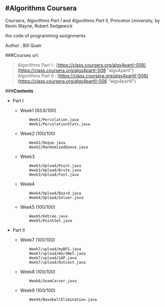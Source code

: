 #Algorithms Coursera
----

Coursera, *Algorithms Part I* and *Algorithms Part II*, Princeton University, by Kevin Wayne, Robert Sedgewick<br>

the code of programming assignments

Author : Bill Quan

###Courses url:  
> Algorithms Part I : [https://class.coursera.org/algs4partI-008](https://class.coursera.org/algs4partI-008 "algs4partI") <br>
> Algorithms Part II : [https://class.coursera.org/algs4partII-006](https://class.coursera.org/algs4partII-006 "algs4partII")


###**Contents**
* Part I
  * Week1  (93.6/100)

            Week1/Percolation.java
            Week1/PercolationStats.java

  * Week2  (100/100)

            Week2/Deque.java
            Week2/RandomizedQueue.java

  * Week3  
 
            Week3/Upload/Point.java
            Week3/Upload/Brute.java
            Week3/Upload/Fast.java

  * Week4  

            Week4/Upload/Board.java
            Week4/Upload/Solver.java

  * Week5  (100/100)

            Week5/Kdtree.java
            Week5/PointSet.java

* Part II  
  * Week7  (100/100)

			Week7/upload/myBFS.java
			Week7/upload/WordNet.java
			Week7/upload/SAP.java
			Week7/upload/Outcast.java

  * Week8  (100/100)	
	
			Week8/SeamCarver.java

  * Week9  (100/100)	
	
			Week9/BaseballElimination.java
	
